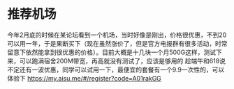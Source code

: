 # 推荐机场
今年2月底的时候在某论坛看到一个机场，当时好像是刚出，价格很优惠，不到20可以用一年，于是果断买下（现在虽然涨价了，但是官方电报群有很多活动，时常留意下依然能拿到很优惠的价格）。目前大概是十几块一个月500G这样，测试下来，可以跑满﻿宿舍200M带宽，再高就没有测试了，应该是够用的
趁端午和618说不定还有一波优惠，同学可以试用一下，最便宜的套餐有一个9.9一次性的，可以体验下
https://my.aisu.me/#/register?code=A01rakGG
